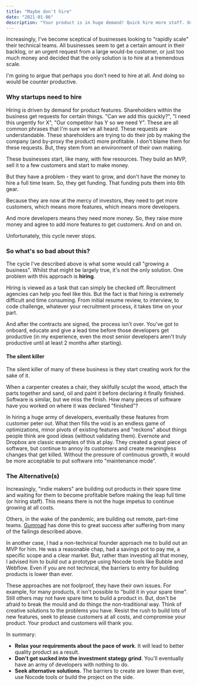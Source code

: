 ```yaml
---
title: "Maybe don't hire"
date: "2021-01-06"
description: "Your product is in huge demand! Quick hire more staff. Or, maybe don't - here is why."
---
```


Increasingly, I've become sceptical of businesses looking to "rapidly scale" their technical teams. All businesses seem to get a certain amount in their backlog, or an urgent request from a large would-be customer, or just too much money and decided that the only solution is to hire at a tremendous scale.

I'm going to argue that perhaps you don't need to hire at all. And doing so would be counter productive.



### Why startups need to hire

Hiring is driven by demand for product features. Shareholders within the business get requests for certain things. "Can we add this quickly?", "I need this urgently for X", "Our competitor has Y so we need Y". These are all common phrases that I'm sure we've all heard. These requests are understandable. These shareholders are trying to do their job by making the company (and by-proxy the product) more profitable. I don't blame them for these requests. But, they stem from an environment of their own making.

These businesses start, like many, with few resources. They build an MVP, sell it to a few customers and start to make money. 

But they have a problem - they want to grow, and don't have the money to hire a full time team. So, they get funding. That funding puts them into 6th gear. 

Because they are now at the mercy of investors, they need to get more customers, which means more features, which means more developers.

And more developers means they need more money. So, they raise more money and agree to add more features to get customers. And on and on.

Unfortunately, this cycle never stops.



### So what's so bad about this?

The cycle I've described above is what some would call "growing a business". Whilst that might be largely true, it's not the only solution. One problem with this approach is **hiring**.

Hiring is viewed as a task that can simply be checked off. Recruitment agencies can help you feel like this. But the fact is that hiring is extremely difficult and time consuming. From initial resume review, to interview, to code challenge, whatever your recruitment process, it takes time on your part. 

And after the contracts are signed, the process isn't over. You've got to onboard, educate and give a lead time before those developers get productive (in my experience, even the most senior developers aren't truly productive until at least 2 months after starting).



#### The silent killer

The silent killer of many of these business is they start creating work for the sake of it. 

When a carpenter creates a chair, they skilfully sculpt the wood, attach the parts together and sand, oil and paint it before declaring it finally finished. Software is similar, but we miss the finish. How many pieces of software have you worked on where it was declared "finished"?

In hiring a huge army of developers, eventually these features from customer peter out. What then fills the void is an endless game of optimizations, minor pivots of existing features and "reckons" about things people think are good ideas (without validating them). Evernote and Dropbox are classic examples of this at play. They created a great piece of software, but continue to annoy its customers and create meaningless changes that get killed. Without the pressure of continuous growth, it would be more acceptable to put software into "maintenance mode".



### The Alternative(s)

Increasingly, "indie makers" are building out products in their spare time and waiting for them to become profitable before making the leap full time (or hiring staff). This means there is not the huge impetus to continue growing at all costs.

Others, in the wake of the pandemic, are building out remote, part-time teams. [Gumroad](https://sahillavingia.com/work) has done this to great success after suffering from many of the failings described above. 

In another case, I had a non-technical founder approach me to build out an MVP for him. He was a reasonable chap, had a savings pot to pay me, a specific scope and a clear market. But, rather than investing all that money, I advised him to build out a prototype using Nocode tools like Bubble and Webflow. Even if you are not technical, the barriers to entry for building products is lower than ever.

These approaches are not foolproof, they have their own issues. For example, for many products, it isn't possible to "build it in your spare time". Still others may not have spare time to build a product in. But, don't be afraid to break the mould and do things the non-traditional way. Think of creative solutions to the problems you have. Resist the rush to build lots of new features, seek to please customers at all costs, and compromise your product. Your product and customers will thank you.



In summary:

* **Relax your requirements about the pace of work**. It will lead to better quality product as a result.
* **Don't get sucked into the investment stategy grind**. You'll eventually have an army of developers with nothing to do.
* **Seek alternative solutions**. The barriers to create are lower than ever, use Nocode tools or build the project on the side.
